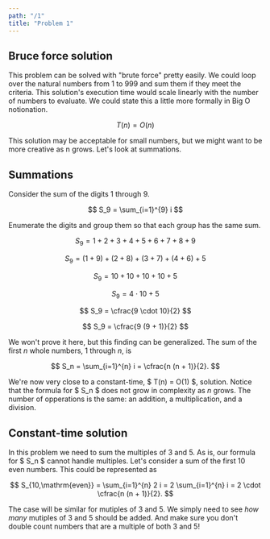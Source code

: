 ```yaml
---
path: "/1"
title: "Problem 1"
---
```


## Bruce force solution

This problem can be solved with "brute force" pretty easily. We could loop over
the natural numbers from 1 to 999 and sum them if they meet the criteria. This
solution's execution time would scale linearly with the number of numbers to
evaluate. We could state this a little more formally in Big O notionation.

$$
T(n) = O(n)
$$

This solution may be acceptable for small numbers, but we might want to be more
creative as n grows. Let's look at summations.

## Summations

Consider the sum of the digits 1 through 9.

$$
S_9 = \sum_{i=1}^{9} i
$$

Enumerate the digits and group them so that each group has the same sum.

$$
S_9 = 1 + 2 + 3 + 4 + 5 + 6 + 7 + 8 + 9
$$

$$
S_9 = (1 + 9) + (2 + 8) + (3 + 7) + (4 + 6) + 5
$$

$$
S_9 = 10 + 10 + 10 + 10 + 5
$$

$$
S_9 = 4 \cdot 10 + 5
$$

$$
S_9 = \cfrac{9 \cdot 10}{2}
$$

$$
S_9 = \cfrac{9 (9 + 1)}{2}
$$

We won't prove it here, but this finding can be generalized. The sum of the
first _n_ whole numbers, 1 through _n_, is

$$
S_n = \sum_{i=1}^{n} i = \cfrac{n (n + 1)}{2}.
$$

We're now very close to a constant-time, $ T(n) = O(1) $, solution. Notice
that the formula for $ S_n $ does not grow in complexity as _n_ grows. The
number of opperations is the same: an addition, a multiplication, and a
division.

## Constant-time solution

In this problem we need to sum the multiples of 3 and 5. As is, our formula for
$ S_n $ cannot handle multiples. Let's consider a sum of the first 10 even
numbers. This could be represented as

$$
S_{10,\mathrm{even}} = \sum_{i=1}^{n} 2 i = 2 \sum_{i=1}^{n} i = 2 \cdot
\cfrac{n (n + 1)}{2}.
$$

The case will be similar for mutiples of 3 and 5. We simply need to see _how
many_ mutiples of 3 and 5 should be added. And make sure you don't double count
numbers that are a multiple of both 3 and 5!

